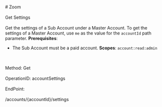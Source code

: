 <br>#     Zoom</br>
<br>Get Settings</br>
<br>Get the settings of a Sub Account under a Master Account.
To get the settings of a Master Account, use `me` as the value for the `accountId` path parameter.
 **Prerequisites**:
 * The Sub Account must be a paid account.
**Scopes**: `account:read:admin`
 </br>
<br>Method: Get</br>
<br>OperationID: accountSettings</br>
<br>EndPoint:</br>
<br>/accounts/{accountId}/settings</br>
